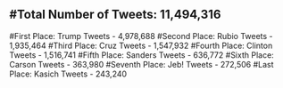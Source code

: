 #Total Number of Tweets: 11,494,316 
---
#First Place: Trump Tweets - 4,978,688
#Second Place: Rubio Tweets - 1,935,464
#Third Place: Cruz Tweets - 1,547,932
#Fourth Place: Clinton Tweets - 1,516,741
#Fifth Place: Sanders Tweets - 636,772
#Sixth Place: Carson Tweets - 363,980
#Seventh Place: Jeb! Tweets - 272,506
#Last Place: Kasich Tweets - 243,240
